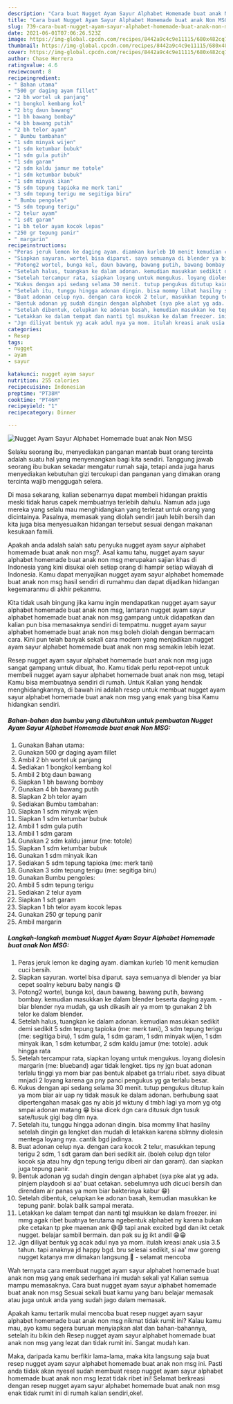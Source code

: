 ```yaml
---
description: "Cara buat Nugget Ayam Sayur Alphabet Homemade buat anak Non MSG Sederhana dan Mudah Dibuat"
title: "Cara buat Nugget Ayam Sayur Alphabet Homemade buat anak Non MSG Sederhana dan Mudah Dibuat"
slug: 739-cara-buat-nugget-ayam-sayur-alphabet-homemade-buat-anak-non-msg-sederhana-dan-mudah-dibuat
date: 2021-06-01T07:06:26.523Z
image: https://img-global.cpcdn.com/recipes/8442a9c4c9e11115/680x482cq70/nugget-ayam-sayur-alphabet-homemade-buat-anak-non-msg-foto-resep-utama.jpg
thumbnail: https://img-global.cpcdn.com/recipes/8442a9c4c9e11115/680x482cq70/nugget-ayam-sayur-alphabet-homemade-buat-anak-non-msg-foto-resep-utama.jpg
cover: https://img-global.cpcdn.com/recipes/8442a9c4c9e11115/680x482cq70/nugget-ayam-sayur-alphabet-homemade-buat-anak-non-msg-foto-resep-utama.jpg
author: Chase Herrera
ratingvalue: 4.6
reviewcount: 8
recipeingredient:
- " Bahan utama"
- "500 gr daging ayam fillet"
- "2 bh wortel uk panjang"
- "1 bongkol kembang kol"
- "2 btg daun bawang"
- "1 bh bawang bombay"
- "4 bh bawang putih"
- "2 bh telor ayam"
- " Bumbu tambahan"
- "1 sdm minyak wijen"
- "1 sdm ketumbar bubuk"
- "1 sdm gula putih"
- "1 sdm garam"
- "2 sdm kaldu jamur me totole"
- "1 sdm ketumbar bubuk"
- "1 sdm minyak ikan"
- "5 sdm tepung tapioka me merk tani"
- "3 sdm tepung terigu me segitiga biru"
- " Bumbu pengoles"
- "5 sdm tepung terigu"
- "2 telur ayam"
- "1 sdt garam"
- "1 bh telor ayam kocok lepas"
- "250 gr tepung panir"
- " margarin"
recipeinstructions:
- "Peras jeruk lemon ke daging ayam. diamkan kurleb 10 menit kemudian cuci bersih."
- "Siapkan sayuran. wortel bisa diparut. saya semuanya di blender ya biar cepet soalny keburu baby nangis 😅"
- "Potong2 wortel, bunga kol, daun bawang, bawang putih, bawang bombay. kemudian masukkan ke dalam blender beserta daging ayam. biar blender nya mudah, ga ush dikasih air ya mom tp gunakan 2 bh telor ke dalam blender."
- "Setelah halus, tuangkan ke dalam adonan. kemudian masukkan sedikit demi sedikit 5 sdm tepung tapioka (me: merk tani), 3 sdm tepung terigu (me: segitiga biru), 1 sdm gula, 1 sdm garam, 1 sdm minyak wijen, 1 sdm minyak ikan, 1 sdm ketumbar, 2 sdm kaldu jamur (me: totole). aduk hingga rata"
- "Setelah tercampur rata, siapkan loyang untuk mengukus. loyang diolesin margarin (me: blueband) agar tidak lengket. tips ny jgn buat adonan terlalu tinggi ya mom biar pas bentuk alpabet ga trrlalu ribet. saya dibuat mnjadi 2 loyang karena ga pny panci pengukus yg ga terlalu besar."
- "Kukus dengan api sedang selama 30 menit. tutup pengukus ditutup kain ya mom biar air uap ny tidak masuk ke dalam adonan. berhubung saat dipertengahan masak gas ny abis jd wktuny d tmbh lagi ya mom yg otg smpai adonan matang 😁 bisa dicek dgn cara ditusuk dgn tusuk sate/tusuk gigi bag dlm nya."
- "Setelah itu, tunggu hingga adonan dingin. bisa mommy lihat hasilny setelah dingin ga lengket dan mudah di letakkan karena sblmny diolesin mentega loyang nya. cantik bgd jadinya."
- "Buat adonan celup nya. dengan cara kocok 2 telur, masukkan tepung terigu 2 sdm, 1 sdt garam dan beri sedikit air. (boleh celup dgn telor kocok sja atau hny dgn tepung terigu diberi air dan garam). dan siapkan juga tepung panir."
- "Bentuk adonan yg sudah dingin dengan alphabet (sya pke alat yg ada. pinjem playdooh si aa&#39; buat cetakan. sebelumnya udh dicuci bersih dan direndam air panas ya mom biar bakterinya kabur 😁)"
- "Setelah dibentuk, celupkan ke adonan basah, kemudian masukkan ke tepung panir. bolak balik sampai merata."
- "Letakkan ke dalam tempat dan nanti tgl msukkan ke dalam freezer. ini mmg agak ribet buatnya terutama ngebentuk alphabet ny karena bukan pke cetakan tp pke maenan ank 😅😅 tapi anak excited bgd dan ikt cetak nugget. belajar sambil bermain. dan pak su jg ikt andil 😁😁"
- "Jgn diliyat bentuk yg acak adul nya ya mom. itulah kreasi anak usia 3.5 tahun. tapi anaknya jd happy bgd. bru selesai sedikit, si aa&#39; mw goreng nugget katanya mw dimakan langsung.🤗 selamat mencoba"
categories:
- Resep
tags:
- nugget
- ayam
- sayur

katakunci: nugget ayam sayur 
nutrition: 255 calories
recipecuisine: Indonesian
preptime: "PT38M"
cooktime: "PT46M"
recipeyield: "1"
recipecategory: Dinner

---
```



![Nugget Ayam Sayur Alphabet Homemade buat anak Non MSG](https://img-global.cpcdn.com/recipes/8442a9c4c9e11115/680x482cq70/nugget-ayam-sayur-alphabet-homemade-buat-anak-non-msg-foto-resep-utama.jpg)

Selaku seorang ibu, menyediakan panganan mantab buat orang tercinta adalah suatu hal yang menyenangkan bagi kita sendiri. Tanggung jawab seorang ibu bukan sekadar mengatur rumah saja, tetapi anda juga harus menyediakan kebutuhan gizi tercukupi dan panganan yang dimakan orang tercinta wajib menggugah selera.

Di masa  sekarang, kalian sebenarnya dapat membeli hidangan praktis meski tidak harus capek membuatnya terlebih dahulu. Namun ada juga mereka yang selalu mau menghidangkan yang terlezat untuk orang yang dicintainya. Pasalnya, memasak yang diolah sendiri jauh lebih bersih dan kita juga bisa menyesuaikan hidangan tersebut sesuai dengan makanan kesukaan famili. 



Apakah anda adalah salah satu penyuka nugget ayam sayur alphabet homemade buat anak non msg?. Asal kamu tahu, nugget ayam sayur alphabet homemade buat anak non msg merupakan sajian khas di Indonesia yang kini disukai oleh setiap orang di hampir setiap wilayah di Indonesia. Kamu dapat menyajikan nugget ayam sayur alphabet homemade buat anak non msg hasil sendiri di rumahmu dan dapat dijadikan hidangan kegemaranmu di akhir pekanmu.

Kita tidak usah bingung jika kamu ingin mendapatkan nugget ayam sayur alphabet homemade buat anak non msg, lantaran nugget ayam sayur alphabet homemade buat anak non msg gampang untuk didapatkan dan kalian pun bisa memasaknya sendiri di tempatmu. nugget ayam sayur alphabet homemade buat anak non msg boleh diolah dengan bermacam cara. Kini pun telah banyak sekali cara modern yang menjadikan nugget ayam sayur alphabet homemade buat anak non msg semakin lebih lezat.

Resep nugget ayam sayur alphabet homemade buat anak non msg juga sangat gampang untuk dibuat, lho. Kamu tidak perlu repot-repot untuk membeli nugget ayam sayur alphabet homemade buat anak non msg, tetapi Kamu bisa membuatnya sendiri di rumah. Untuk Kalian yang hendak menghidangkannya, di bawah ini adalah resep untuk membuat nugget ayam sayur alphabet homemade buat anak non msg yang enak yang bisa Kamu hidangkan sendiri.

<!--inarticleads1-->

##### Bahan-bahan dan bumbu yang dibutuhkan untuk pembuatan Nugget Ayam Sayur Alphabet Homemade buat anak Non MSG:

1. Gunakan  Bahan utama:
1. Gunakan 500 gr daging ayam fillet
1. Ambil 2 bh wortel uk panjang
1. Sediakan 1 bongkol kembang kol
1. Ambil 2 btg daun bawang
1. Siapkan 1 bh bawang bombay
1. Gunakan 4 bh bawang putih
1. Siapkan 2 bh telor ayam
1. Sediakan  Bumbu tambahan:
1. Siapkan 1 sdm minyak wijen
1. Siapkan 1 sdm ketumbar bubuk
1. Ambil 1 sdm gula putih
1. Ambil 1 sdm garam
1. Gunakan 2 sdm kaldu jamur (me: totole)
1. Siapkan 1 sdm ketumbar bubuk
1. Gunakan 1 sdm minyak ikan
1. Sediakan 5 sdm tepung tapioka (me: merk tani)
1. Gunakan 3 sdm tepung terigu (me: segitiga biru)
1. Gunakan  Bumbu pengoles:
1. Ambil 5 sdm tepung terigu
1. Sediakan 2 telur ayam
1. Siapkan 1 sdt garam
1. Siapkan 1 bh telor ayam kocok lepas
1. Gunakan 250 gr tepung panir
1. Ambil  margarin




<!--inarticleads2-->

##### Langkah-langkah membuat Nugget Ayam Sayur Alphabet Homemade buat anak Non MSG:

1. Peras jeruk lemon ke daging ayam. diamkan kurleb 10 menit kemudian cuci bersih.
1. Siapkan sayuran. wortel bisa diparut. saya semuanya di blender ya biar cepet soalny keburu baby nangis 😅
1. Potong2 wortel, bunga kol, daun bawang, bawang putih, bawang bombay. kemudian masukkan ke dalam blender beserta daging ayam. - biar blender nya mudah, ga ush dikasih air ya mom tp gunakan 2 bh telor ke dalam blender.
1. Setelah halus, tuangkan ke dalam adonan. kemudian masukkan sedikit demi sedikit 5 sdm tepung tapioka (me: merk tani), 3 sdm tepung terigu (me: segitiga biru), 1 sdm gula, 1 sdm garam, 1 sdm minyak wijen, 1 sdm minyak ikan, 1 sdm ketumbar, 2 sdm kaldu jamur (me: totole). aduk hingga rata
1. Setelah tercampur rata, siapkan loyang untuk mengukus. loyang diolesin margarin (me: blueband) agar tidak lengket. tips ny jgn buat adonan terlalu tinggi ya mom biar pas bentuk alpabet ga trrlalu ribet. saya dibuat mnjadi 2 loyang karena ga pny panci pengukus yg ga terlalu besar.
1. Kukus dengan api sedang selama 30 menit. tutup pengukus ditutup kain ya mom biar air uap ny tidak masuk ke dalam adonan. berhubung saat dipertengahan masak gas ny abis jd wktuny d tmbh lagi ya mom yg otg smpai adonan matang 😁 bisa dicek dgn cara ditusuk dgn tusuk sate/tusuk gigi bag dlm nya.
1. Setelah itu, tunggu hingga adonan dingin. bisa mommy lihat hasilny setelah dingin ga lengket dan mudah di letakkan karena sblmny diolesin mentega loyang nya. cantik bgd jadinya.
1. Buat adonan celup nya. dengan cara kocok 2 telur, masukkan tepung terigu 2 sdm, 1 sdt garam dan beri sedikit air. (boleh celup dgn telor kocok sja atau hny dgn tepung terigu diberi air dan garam). dan siapkan juga tepung panir.
1. Bentuk adonan yg sudah dingin dengan alphabet (sya pke alat yg ada. pinjem playdooh si aa&#39; buat cetakan. sebelumnya udh dicuci bersih dan direndam air panas ya mom biar bakterinya kabur 😁)
1. Setelah dibentuk, celupkan ke adonan basah, kemudian masukkan ke tepung panir. bolak balik sampai merata.
1. Letakkan ke dalam tempat dan nanti tgl msukkan ke dalam freezer. ini mmg agak ribet buatnya terutama ngebentuk alphabet ny karena bukan pke cetakan tp pke maenan ank 😅😅 tapi anak excited bgd dan ikt cetak nugget. belajar sambil bermain. dan pak su jg ikt andil 😁😁
1. Jgn diliyat bentuk yg acak adul nya ya mom. itulah kreasi anak usia 3.5 tahun. tapi anaknya jd happy bgd. bru selesai sedikit, si aa&#39; mw goreng nugget katanya mw dimakan langsung.🤗 - selamat mencoba




Wah ternyata cara membuat nugget ayam sayur alphabet homemade buat anak non msg yang enak sederhana ini mudah sekali ya! Kalian semua mampu memasaknya. Cara buat nugget ayam sayur alphabet homemade buat anak non msg Sesuai sekali buat kamu yang baru belajar memasak atau juga untuk anda yang sudah jago dalam memasak.

Apakah kamu tertarik mulai mencoba buat resep nugget ayam sayur alphabet homemade buat anak non msg nikmat tidak rumit ini? Kalau kamu mau, ayo kamu segera buruan menyiapkan alat dan bahan-bahannya, setelah itu bikin deh Resep nugget ayam sayur alphabet homemade buat anak non msg yang lezat dan tidak rumit ini. Sangat mudah kan. 

Maka, daripada kamu berfikir lama-lama, maka kita langsung saja buat resep nugget ayam sayur alphabet homemade buat anak non msg ini. Pasti anda tiidak akan nyesel sudah membuat resep nugget ayam sayur alphabet homemade buat anak non msg lezat tidak ribet ini! Selamat berkreasi dengan resep nugget ayam sayur alphabet homemade buat anak non msg enak tidak rumit ini di rumah kalian sendiri,oke!.

